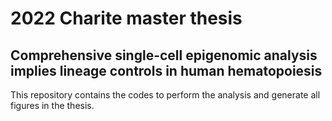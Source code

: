 # 2022 Charite master thesis
## Comprehensive single-cell epigenomic analysis implies lineage controls in human hematopoiesis
This repository contains the codes to perform the analysis and generate all figures in the thesis.
